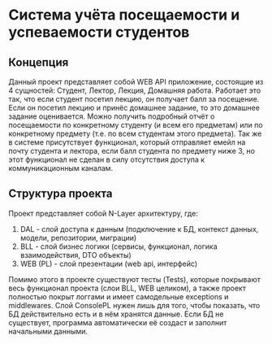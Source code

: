 # Система учёта посещаемости и успеваемости студентов

## Концепция

Данный проект представляет собой WEB API приложение, состоящие из 4 сущностей: Студент, Лектор, Лекция, Домашняя работа. Работает это так, что если студент посетил лекцию, он получает балл за посещение. Если он посетил лекцию и принёс домашнее задание, то это домашнее задание оценивается. Можно получить подробный отчёт о посещаемости по конкретному студенту (и всем его предметам) или по конкретному предмету (т.е. по всем студентам этого предмета). Так же в системе присутствует функционал, который отправляет емейл на почту студента и лектора, если балл студента по предмету ниже 3, но этот функционал не сделан в силу отсутствия доступа к коммуникационным каналам.

## Структура проекта

Проект представляет собой N-Layer архитектуру, где:

1. DAL - слой доступа к данным (подключение к БД, контекст данных, модели, репозитории, миграции)
2. BLL - слой бизнес логики (сервисы, функционал, логика взаимодействия, DTO объекты)
3. WEB (PL) - слой презентации (web api, интерфейс)

Помимо этого в проекте существуют тесты (Tests), которые покрывают весь функционал проекта (слои BLL, WEB целиком), а также проект полностью покрыт логгами и имеет самодельные exceptions и middlewares.
Слой ConsolePL нужен лишь для того, чтобы показать, что БД действительно есть и в нём хранятся данные.
Если БД не существует, программа автоматически её создаст и заполнит начальными данными.
